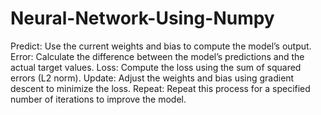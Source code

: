# Neural-Network-Using-Numpy
Predict: Use the current weights and bias to compute the model’s output.
Error: Calculate the difference between the model’s predictions and the actual target values.
Loss: Compute the loss using the sum of squared errors (L2 norm).
Update: Adjust the weights and bias using gradient descent to minimize the loss.
Repeat: Repeat this process for a specified number of iterations to improve the model.
